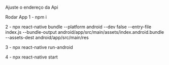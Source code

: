 Ajuste o endereço da Api

Rodar App
1 - npm i

2 - npx react-native bundle --platform android --dev false --entry-file index.js --bundle-output android/app/src/main/assets/index.android.bundle --assets-dest android/app/src/main/res

3 - npx react-native run-android

4 - npx react-native start
